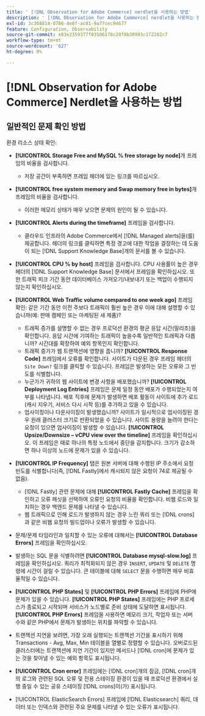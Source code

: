 ```yaml
---
title: ' [!DNL Observation for Adobe Commerce] nerdlet을 사용하는 방법'
description: ' [!DNL Observation for Adobe Commerce] nerdlet을 사용하는 방법을 알아봅니다.'
exl-id: 3c368814-0786-4e8f-ac81-9a77cec94677
feature: Configuration, Observability
source-git-commit: e83e2359377f03506178c28f8b30993c172282c7
workflow-type: tm+mt
source-wordcount: '627'
ht-degree: 0%

---
```


# [!DNL Observation for Adobe Commerce] Nerdlet을 사용하는 방법

## 일반적인 문제 확인 방법

환경 리소스 상태 확인:

* **[!UICONTROL Storage Free and MySQL % free storage by node]**&#x200B;개 프레임의 비율을 검사합니다.

   * 저장 공간이 부족하면 프레임 헤더에 있는 링크를 따르십시오.

* **[!UICONTROL free system memory and Swap memory free in bytes]**&#x200B;개 프레임의 비율을 검사합니다.

   * 이러한 메모리 상태가 매우 낮으면 문제의 원인이 될 수 있습니다.

* **[!UICONTROL Alerts during the timeframe]** 프레임을 검사합니다.

   * 클라우드 인프라의 Adobe Commerce에서 [!DNL Managed alerts]을(를) 제공합니다. 헤더의 링크를 클릭하면 특정 경고에 대한 작업을 결정하는 데 도움이 되는 [!DNL Support Knowledge Base]개의 문서를 볼 수 있습니다.

* **[!UICONTROL CPU % by host]** 프레임을 검사합니다. CPU 사용률이 높은 경우 헤더의 [!DNL Support Knowledge Base] 문서에서 프레임을 확인하십시오. 또한 트래픽 피크 기간 동안 데이터베이스 가져오기/내보내기 또는 백업이 수행되지 않는지 확인하십시오.

* **[!UICONTROL Web Traffic volume compared to one week ago]** 프레임 확인: 같은 기간 동안 이전 주보다 트래픽이 훨씬 높은 경우 이에 대해 설명할 수 있습니까(예: 판매 캠페인 또는 마케팅된 새 제품)?
   * 트래픽 증가를 설명할 수 없는 경우 프로덕션 환경의 평균 응답 시간(밀리초)을 확인합니다. 응답 시간에 기여하는 트래픽이 높을수록 일반적인 트래픽과 다릅니까? 시간대를 확장하여 예외 항목인지 확인합니다.
   * 트래픽 증가가 웹 트랜잭션에 영향을 줍니까? **[!UICONTROL Response Code]** 프레임에서 오류를 확인합니다. 사이트가 다운된 경우 프레임 헤더의 `Site Down?` 링크를 클릭할 수 있습니다. 프레임은 발생하는 모든 오류와 그 빈도를 식별합니다.
   * 누군가가 귀하의 웹 사이트에 변경 사항을 배포했습니까? **[!UICONTROL Deployment Log Entries]** 프레임은 문제 일정 동안 배포가 수행되었는지 여부를 나타냅니다. 배포 직후에 문제가 발생하면 배포 활동이 사이트에 추가 로드(캐시 지우기, 서비스 다시 시작 등)를 추가하고 있을 수 있습니다.
   * 업사이징이나 다운사이징이 발생했습니까? 사이트가 일시적으로 업사이징된 경우 원래 클러스터 크기로 반환되었을 수 있습니다. 사이트 용량을 늘려야 한다는 요청이 있으면 업사이징이 발생할 수 있습니다. **[!UICONTROL Upsize/Downsize – vCPU view over the timeline]** 프레임을 확인하십시오. 이 프레임은 때로 하나의 특정 노드에서 중단을 감지합니다. 크기가 감소하면 하나 이상의 노드에 문제가 있을 수 있습니다.

* **[!UICONTROL IP Frequency]** 탭은 원본 서버에 대해 수행된 IP 주소에서 요청 빈도를 식별합니다(즉, [!DNL Fastly]에서 캐시되지 않은 요청이 74로 제공될 수 없음).

   * [!DNL Fastly] 관련 문제에 대해 **[!UICONTROL Fastly Cache]** 프레임을 확인하고 오류 패싯을 선택하여 오류인 요청의 비율을 확인합니다. 비웹 로드와 일치하는 경우 백엔드 문제를 나타낼 수 있습니다.
   * 웹 트래픽으로 인해 로드가 발생하지 않는 경우 느린 쿼리 또는 [!DNL crons]과 같은 비웹 요청의 빌드업이나 오류가 발생할 수 있습니다.

* 문제/문제 타임라인과 일치할 수 있는 오류에 대해서는 **[!UICONTROL Database Errors]** 프레임을 확인하십시오.
* 발생하는 SQL 문을 식별하려면 **[!UICONTROL Database mysql-slow.log]** 프레임을 확인하십시오. 쿼리가 최적화되지 않은 경우 `INSERT`, `UPDATE` 및 `DELETE` 명령에 시간이 걸릴 수 있습니다. 큰 테이블에 대해 `SELECT` 문을 수행하면 매우 비효율적일 수 있습니다.
* **[!UICONTROL PHP States]** 및 **[!UICONTROL PHP Errors]** 프레임에 PHP에 문제가 있을 수 있습니다. **[!UICONTROL PHP States]** 프레임에는 PHP 프로세스가 종료되고 시작되며 서비스가 노드별로 준비 상태에 도달하면 표시됩니다. **[!UICONTROL PHP Errors]** 프레임을 사용하면 메모리 크기, 작업자 또는 서버 수와 같은 PHP에서 문제가 발생하는 위치를 파악할 수 있습니다.
* 트랜잭션 지연을 보려면, 가장 오래 실행되는 트랜잭션 기간을 표시하기 위해 Transactions - Avg, Max, Min 테이블을 열별로 정렬할 수 있습니다. 오버로드된 클러스터에는 트랜잭션에 지연 기간이 있지만 메서드나 [!DNL cron]에 문제가 있는 것을 찾아낼 수 있는 예외 항목도 표시됩니다.
* **[!UICONTROL Cron error]** 프레임에는 [!DNL cron]개의 잠금, [!DNL cron]개의 로그와 관련된 SQL 오류 및 전용 스테이징 환경이 있을 때 프로덕션 환경에서 실행 중일 수 있는 공유 스테이징 [!DNL crons]이(가) 표시됩니다.
* [!UICONTROL ElasticSearch Errors] 프레임에 [!DNL Elasticsearch] 쿼리, 데이터 또는 인덱스와 관련된 주요 문제를 나타낼 수 있는 오류가 표시됩니다.
